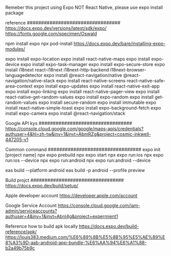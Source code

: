 Remeber this project using Expo NOT React Native, please use expo install package

reference #################################
https://docs.expo.dev/versions/latest/sdk/expo/
https://fonts.google.com/specimen/Oswald



npm install expo
npx pod-install
https://docs.expo.dev/bare/installing-expo-modules/

expo install expo-location
expo install react-native-maps
expo install expo-device
expo install expo-task-manager
expo install expo-secure-store
expo install i18next react-i18next i18next-http-backend i18next-browser-languagedetector
expo install @react-navigation/native @react-navigation/native-stack
expo install react-native-screens react-native-safe-area-context
expo install expo-updates
expo install react-native-exit-app
expo install expo-linking
expo install react-native-pager-view
expo install react-native-get-random-values
expo install expo-random
expo install get-random-values
expo install secure-random
expo install immutable
expo install react-native-simple-toast
expo install expo-background-fetch
expo install expo-camera
expo install @react-navigation/stack


Google API kys #################################
https://console.cloud.google.com/google/maps-apis/credentials?authuser=4&hl=zh-tw&inv=1&invt=AbmRZg&project=cosmic-inkwell-447205-v1


Common command #################################
expo init [project name]
npx expo prebuild
npx expo start
npx expo run:ios
npx expo run:ios --device
npx expo run:android
npx expo run:android --device

eas build --platform android
eas build -p android --profile preview

Build projct #################################
https://docs.expo.dev/build/setup/

Apple developer account
https://developer.apple.com/account

Google Service Account
https://console.cloud.google.com/iam-admin/serviceaccounts?authuser=4&inv=1&invt=Abnl4g&project=expermient1

Reference how to build apk locally
https://docs.expo.dev/build-reference/apk/
https://louis383.medium.com/%E6%89%8B%E5%8B%95%E5%AE%89%E8%A3%9D-aab-android-app-bundle-%E6%AA%94%E6%A1%88-b2a49b75b9c
